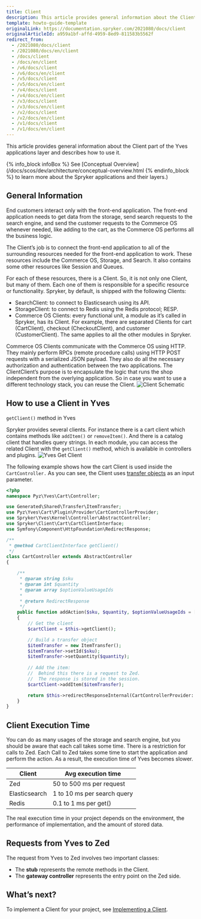 ```yaml
---
title: Client
description: This article provides general information about the Client part of the Yves applications layer and describes how to use it.
template: howto-guide-template
originalLink: https://documentation.spryker.com/2021080/docs/client
originalArticleId: a959a1bf-affd-4959-8ed9-811583b5562f
redirect_from:
  - /2021080/docs/client
  - /2021080/docs/en/client
  - /docs/client
  - /docs/en/client
  - /v6/docs/client
  - /v6/docs/en/client
  - /v5/docs/client
  - /v5/docs/en/client
  - /v4/docs/client
  - /v4/docs/en/client
  - /v3/docs/client
  - /v3/docs/en/client
  - /v2/docs/client
  - /v2/docs/en/client
  - /v1/docs/client
  - /v1/docs/en/client
---
```


This article provides general information about the Client part of the Yves applications layer and describes how to use it. 

{% info_block infoBox %}
See [Conceptual Overview](/docs/scos/dev/architecture/conceptual-overview.html
{% endinfo_block %} to learn more about the Spryker applications and their layers.)

## General Information
End customers interact only with the front-end application. The front-end application needs to get data from the storage, send search requests to the search engine, and send the customer requests to the Commerce OS whenever needed, like adding to the cart, as the Commerce OS performs all the business logic.

The Client’s job is to connect the front-end application to all of the surrounding resources needed for the front-end application to work. These resources include the Commerce OS, Storage, and Search. It also contains some other resources like Session and Queues.

For each of these resources, there is a Client. So, it is not only one Client, but many of them. Each one of them is responsible for a specific resource or functionality. Spryker, by default, is shipped with the following Clients:

* SearchClient: to connect to Elasticsearch using its API.
* StorageClient: to connect to Redis using the Redis protocol; RESP.
* Commerce OS Clients: every functional unit, a module as it’s called in Spryker, has its Client. For example, there are separated Clients for cart (CartClient), checkout (CheckoutClient), and customer (CustomerClient). The same applies to all the other modules in Spryker.

Commerce OS Clients communicate with the Commerce OS using HTTP. They mainly perform RPCs (remote procedure calls) using HTTP POST requests with a serialized JSON payload. They also do all the necessary authorization and authentication between the two applications.
The ClientClient’s purpose is to encapsulate the logic that runs the shop independent from the overlying application. So in case you want to use a different technology stack, you can reuse the Client.
![Client Schematic](https://spryker.s3.eu-central-1.amazonaws.com/docs/Developer+Guide/Yves/Client/client-schematic.png)


## How to use a Client in Yves

`getClient()` method in Yves

Spryker provides several clients. For instance there is a cart client which contains methods like `addItem()` or `removeItem()`. And there is a catalog client that handles query strings. In each module, you can access the related Client with the `getClient()` method, which is available in controllers and plugins.
![Yves Get Client](https://spryker.s3.eu-central-1.amazonaws.com/docs/Developer+Guide/Yves/Client/yves-getclient.png) 

The following example shows how the cart Client is used inside the `CartController.` As you can see, the Client uses [transfer objects](/docs/scos/dev/back-end-development/data-manipulation/data-ingestion/structural-preparations/creating-using-and-extending-the-transfer-objects.html) as an input parameter.

```php
<?php
namespace Pyz\Yves\Cart\Controller;

use Generated\Shared\Transfer\ItemTransfer;
use Pyz\Yves\Cart\Plugin\Provider\CartControllerProvider;
use Spryker\Yves\Kernel\Controller\AbstractController;
use Spryker\Client\Cart\CartClientInterface;
use Symfony\Component\HttpFoundation\RedirectResponse;

/**
 * @method CartClientInterface getClient()
 */
class CartController extends AbstractController
{

    /**
     * @param string $sku
     * @param int $quantity
     * @param array $optionValueUsageIds
     *
     * @return RedirectResponse
     */
    public function addAction($sku, $quantity, $optionValueUsageIds = [])
    {
        // Get the client
        $cartClient = $this->getClient();

        // Build a transfer object
        $itemTransfer = new ItemTransfer();
        $itemTransfer->setId($sku);
        $itemTransfer->setQuantity($quantity);
        
        // Add the item:
        //  Behind this there is a request to Zed.
        //  The response is stored in the session.
        $cartClient->addItem($itemTransfer);

        return $this->redirectResponseInternal(CartControllerProvider::ROUTE_CART);
    }
}
```

## Client Execution Time
You can do as many usages of the storage and search engine, but you should be aware that each call takes some time. There is a restriction for calls to Zed. Each Call to Zed takes some time to start the application and perform the action. As a result, the execution time of Yves becomes slower.

| Client        | Avg execution time          |
| ------------- | --------------------------- |
| Zed           | 50 to 500 ms per request    |
| Elasticsearch | 1 to 10 ms per search query |
| Redis         | 0.1 to 1 ms per get()       |

The real execution time in your project depends on the environment, the performance of implementation, and the amount of stored data.

## Requests from Yves to Zed
The request from Yves to Zed involves two important classes:

* The **stub** represents the remote methods in the Client.
* The **gateway controller** represents the entry point on the Zed side.

## What’s next?
To implement a Client for your project, see [Implementing a Client](/docs/scos/dev/back-end-development/client/implementing-a-client.html).

